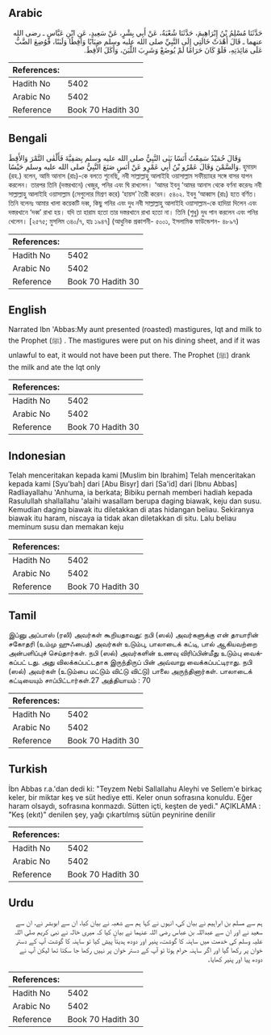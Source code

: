 ## Arabic


<div dir="rtl" lang="ar" style={{fontSize:'larger',backgroundColor:'#f8f9fa',padding:20}}>
حَدَّثَنَا مُسْلِمُ بْنُ إِبْرَاهِيمَ، حَدَّثَنَا شُعْبَةُ، عَنْ أَبِي بِشْرٍ، عَنْ سَعِيدٍ، عَنِ ابْنِ عَبَّاسٍ ـ رضى الله عنهما ـ قَالَ أَهْدَتْ خَالَتِي إِلَى النَّبِيِّ صلى الله عليه وسلم ضِبَابًا وَأَقِطًا وَلَبَنًا، فَوُضِعَ الضَّبُّ عَلَى مَائِدَتِهِ، فَلَوْ كَانَ حَرَامًا لَمْ يُوضَعْ وَشَرِبَ اللَّبَنَ، وَأَكَلَ الأَقِطَ‏.‏
</div>
<div style={{backgroundColor:'#f8f9fa',padding:20, marginBottom: 10}}><table> <thead> <tr> <th>References:</th> <th></th> </tr> </thead> <tbody><tr><td>Hadith No</td><td>5402</td></tr><tr><td>Arabic No</td><td>5402</td></tr><tr><td>Reference</td><td>Book 70 Hadith 30</td></tr></tbody></table></div>

## Bengali


<div dir="ltr" lang="bn" style={{fontSize:'larger',backgroundColor:'#f8f9fa',padding:20}}>
وَقَالَ حُمَيْدٌ سَمِعْتُ أَنَسًا بَنٰى النَّبِيُّ صلى الله عليه وسلم بِصَفِيَّةَ فَأَلْقٰى التَّمْرَ وَالأَقِطَ وَالسَّمْنَ وَقَالَ عَمْرُو بْنُ أَبِي عَمْرٍو عَنْ أَنَسٍ صَنَعَ النَّبِيُّ صلى الله عليه وسلم حَيْسًا. হুমায়দ (রহ.) বলেন, আমি আনাস (রাঃ)-কে বলতে শুনেছি, নবী সাল্লাল্লাহু আলাইহি ওয়াসাল্লাম সফীয়্যাহর সঙ্গে বাসর যাপন করলেন। তারপর তিনি (দস্তরখানে) খেজুর, পনির এবং ঘি রাখলেন। ‘আমর ইবনু ‘আমর আনাস থেকে বর্ণনা করেনঃ নবী সাল্লাল্লাহু আলাইহি ওয়াসাল্লাম (সেগুলোর মিশ্রণ করে) ‘হায়স’ তৈরী করেন। ৫৪০২. ইবনু ‘আব্বাস (রাঃ) হতে বর্ণিত। তিনি বলেনঃ আমার খালা কয়েকটি দব্ব, কিছু পনির এবং দুধ নবী সাল্লাল্লাহু আলাইহি ওয়াসাল্লাম-কে হাদিয়া দিলেন এবং দস্তরখানে ‘দব্ব’ রাখা হয়। যদি তা হারাম হতো তার দস্তরখানে রাখা হতো না। তিনি (শুধু) দুধ পান করলেন এবং পনির খেলেন। [২৫৭৫; মুসলিম ৩৪০/৭, হাঃ ১৯৪৭] (আধুনিক প্রকাশনী- ৫০০১, ইসলামিক ফাউন্ডেশন- ৪৮৯৭)
</div>
<div style={{backgroundColor:'#f8f9fa',padding:20, marginBottom: 10}}><table> <thead> <tr> <th>References:</th> <th></th> </tr> </thead> <tbody><tr><td>Hadith No</td><td>5402</td></tr><tr><td>Arabic No</td><td>5402</td></tr><tr><td>Reference</td><td>Book 70 Hadith 30</td></tr></tbody></table></div>

## English


<div dir="ltr" lang="en" style={{fontSize:'larger',backgroundColor:'#f8f9fa',padding:20}}>
Narrated Ibn 'Abbas:My aunt presented (roasted) mastigures, Iqt and milk to the Prophet (ﷺ) . The mastigures were put on his dining sheet, and if it was unlawful to eat, it would not have been put there. The Prophet (ﷺ) drank the milk and ate the Iqt only
</div>
<div style={{backgroundColor:'#f8f9fa',padding:20, marginBottom: 10}}><table> <thead> <tr> <th>References:</th> <th></th> </tr> </thead> <tbody><tr><td>Hadith No</td><td>5402</td></tr><tr><td>Arabic No</td><td>5402</td></tr><tr><td>Reference</td><td>Book 70 Hadith 30</td></tr></tbody></table></div>

## Indonesian


<div dir="ltr" lang="id" style={{fontSize:'larger',backgroundColor:'#f8f9fa',padding:20}}>
Telah menceritakan kepada kami [Muslim bin Ibrahim] Telah menceritakan kepada kami [Syu'bah] dari [Abu Bisyr] dari [Sa'id] dari [Ibnu Abbas] Radliayallahu 'Anhuma, ia berkata; Bibiku pernah memberi hadiah kepada Rasulullah shallallahu 'alaihi wasallam berupa daging biawak, keju dan susu. Kemudian daging biawak itu diletakkan di atas hidangan beliau. Sekiranya biawak itu haram, niscaya ia tidak akan diletakkan di situ. Lalu beliau meminum susu dan memakan keju
</div>
<div style={{backgroundColor:'#f8f9fa',padding:20, marginBottom: 10}}><table> <thead> <tr> <th>References:</th> <th></th> </tr> </thead> <tbody><tr><td>Hadith No</td><td>5402</td></tr><tr><td>Arabic No</td><td>5402</td></tr><tr><td>Reference</td><td>Book 70 Hadith 30</td></tr></tbody></table></div>

## Tamil


<div dir="ltr" lang="ta" style={{fontSize:'larger',backgroundColor:'#f8f9fa',padding:20}}>
இப்னு அப்பாஸ் (ரலி) அவர்கள் கூறியதாவது: நபி (ஸல்) அவர்களுக்கு என் தாயாரின் சகோதரி (உம்மு ஹுஃபைத்) அவர்கள் உடும்பு, பாலாடைக் கட்டி, பால் ஆகியவற்றை அன்பளிப்புச் செய்தார்கள். நபி (ஸல்) அவர்களின் உணவு விரிப்பின்மீது உடும்பு வைக்கப்பட் டது. அது விலக்கப்பட்டதாக இருந்திருப் பின் அவ்வாறு வைக்கப்பட்டிராது. நபி (ஸல்) அவர்கள் (உடும்பை மட்டும் விட்டு விட்டு) பாலை அருந்தினார்கள். பாலாடைக் கட்டியையும் சாப்பிட்டார்கள்.27 அத்தியாயம் : 70
</div>
<div style={{backgroundColor:'#f8f9fa',padding:20, marginBottom: 10}}><table> <thead> <tr> <th>References:</th> <th></th> </tr> </thead> <tbody><tr><td>Hadith No</td><td>5402</td></tr><tr><td>Arabic No</td><td>5402</td></tr><tr><td>Reference</td><td>Book 70 Hadith 30</td></tr></tbody></table></div>

## Turkish


<div dir="ltr" lang="tr" style={{fontSize:'larger',backgroundColor:'#f8f9fa',padding:20}}>
İbn Abbas r.a.'dan dedi ki: "Teyzem Nebi Sallallahu Aleyhi ve Sellem'e birkaç keler, bir miktar keş ve süt hediye etti. Keler onun sofrasına konuldu. Eğer haram olsaydı, sofrasına konmazdı. Sütten içti, keşten de yedi." AÇIKLAMA : "Keş (ekıt)" denilen şey, yağı çıkartılmış sütün peynirine denilir
</div>
<div style={{backgroundColor:'#f8f9fa',padding:20, marginBottom: 10}}><table> <thead> <tr> <th>References:</th> <th></th> </tr> </thead> <tbody><tr><td>Hadith No</td><td>5402</td></tr><tr><td>Arabic No</td><td>5402</td></tr><tr><td>Reference</td><td>Book 70 Hadith 30</td></tr></tbody></table></div>

## Urdu


<div dir="rtl" lang="ur" style={{fontSize:'larger',backgroundColor:'#f8f9fa',padding:20}}>
ہم سے مسلم بن ابراہیم نے بیان کی، انہوں نے کہا ہم سے شعبہ نے بیان کیا، ان سے ابوبشر نے، ان سے سعید نے اور ان سے عبداللہ بن عباس رضی اللہ عنہما نے بیان کیا کہ میری خالہ نے نبی کریم صلی اللہ علیہ وسلم کی خدمت میں ساہنہ کا گوشت، پنیر اور دودھ ہدیتاً پیش کیا تو ساہنہ کا گوشت آپ کے دستر خوان پر رکھا گیا اور اگر ساہنہ حرام ہوتا تو آپ کے دستر خوان پر نہیں رکھا جا سکتا تھا لیکن آپ نے دودھ پیا اور پنیر کھایا۔
</div>
<div style={{backgroundColor:'#f8f9fa',padding:20, marginBottom: 10}}><table> <thead> <tr> <th>References:</th> <th></th> </tr> </thead> <tbody><tr><td>Hadith No</td><td>5402</td></tr><tr><td>Arabic No</td><td>5402</td></tr><tr><td>Reference</td><td>Book 70 Hadith 30</td></tr></tbody></table></div>
